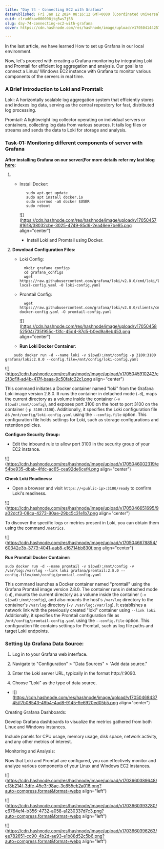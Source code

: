 ```yaml
---
title: "Day 74 - Connecting EC2 with Grafana"
datePublished: Fri Jan 12 2024 08:16:12 GMT+0000 (Coordinated Universal Time)
cuid: clrad6kav000008jtg5ws7j58
slug: day-74-connecting-ec2-with-grafana
cover: https://cdn.hashnode.com/res/hashnode/image/upload/v1705041442575/c42a3a6e-b18a-415e-a17a-d62b22d2da3b.jpeg

---
```


In the last article, we have learned How to set up Grafana in our local environment.

Now, let's proceed with creating a Grafana monitoring by integrating Loki and Promtail for efficient log aggregation and analysis. Our goal is to connect a Linux/ Windows EC2 instance with Grafana to monitor various components of the servers in real time.

### A Brief Introduction to Loki and Promtail:

Loki: A horizontally scalable log aggregation system that efficiently stores and indexes log data, serving as the central repository for fast, distributed log processing.

Promtail: A lightweight log collector operating on individual servers or containers, collecting log data from various sources. It tails log files or streams and sends the data to Loki for storage and analysis.

### Task-01: Monitoring different components of server with Grafana

**After installing Grafana on our server(For more details refer my last blog** [**here**](https://hashnode.com/post/clqlxaicv000c08l0din4fzp5):

1. * Install Docker:
        
        ```plaintext
           sudo apt-get update
           sudo apt install docker.io
           sudo usermod -aG docker $USER
           sudo reboot
        ```
        
        ![](https://cdn.hashnode.com/res/hashnode/image/upload/v1705045781618/38032cbe-3025-4749-85d6-2ea46ee7be95.png align="center")
        
        * Install Loki and Promtail using Docker.
            
2. **Download Configuration Files:**
    
    * Loki Config:
        
        ```plaintext
          mkdir grafana_configs
          cd grafana_configs
          wget https://raw.githubusercontent.com/grafana/loki/v2.8.0/cmd/loki/loki-local-config.yaml -O loki-config.yaml
        ```
        
    * Promtail Config:
        
        ```plaintext
          wget https://raw.githubusercontent.com/grafana/loki/v2.8.0/clients/cmd/promtail/promtail-docker-config.yaml -O promtail-config.yaml
        ```
        
        ![](https://cdn.hashnode.com/res/hashnode/image/upload/v1705045852504/735f955c-f3fc-45d4-87d5-b0ed9a8eb453.png align="center")
        
    * **Run Loki Docker Container:**
        

```plaintext
    sudo docker run -d --name loki -v $(pwd):/mnt/config -p 3100:3100 grafana/loki:2.8.0 --config.file=/mnt/config/loki-config.yaml
```

![](https://cdn.hashnode.com/res/hashnode/image/upload/v1705045910242/c2f3cf1f-ad4b-417f-baaa-9c50fafc32c1.png align="center")

This command initiates a Docker container named "loki" from the Grafana Loki image version 2.8.0. It runs the container in detached mode (`-d`), maps the current directory as a volume inside the container (`-v $(pwd):/mnt/config`), and exposes port 3100 on the host to port 3100 on the container (`-p 3100:3100`). Additionally, it specifies the Loki configuration file as `/mnt/config/loki-config.yaml` using the `--config.file` option. This configuration file holds settings for Loki, such as storage configurations and retention policies.

**Configure Security Group:**

* Edit the inbound rule to allow port 3100 in the security group of your EC2 instance.
    

![](https://cdn.hashnode.com/res/hashnode/image/upload/v1705046002319/e54be935-dbab-4fdc-ac65-cea92de6cef4.png align="center")

**Check Loki Readiness:**

* Open a browser and visit `https://<public-ip>:3100/ready` to confirm Loki's readiness.
    

![](https://cdn.hashnode.com/res/hashnode/image/upload/v1705046651695/9a02dcf3-08ca-4273-80ae-29bc5c31e1b7.png align="center")

To discover the specific logs or metrics present in Loki, you can obtain them using the command `/metrics`.

![](https://cdn.hashnode.com/res/hashnode/image/upload/v1705046678854/60342e3b-3773-4041-aab8-e16714bb830f.png align="center")

**Run Promtail Docker Container:**

```plaintext
sudo docker run -d --name promtail -v $(pwd):/mnt/config -v /var/log:/var/log --link loki grafana/promtail:2.8.0 --config.file=/mnt/config/promtail-config.yaml
```

This command launches a Docker container named "promtail" using the Grafana Promtail image version 2.8.0. The container runs in detached mode (`-d`), mounts the current directory as a volume inside the container (`-v $(pwd):/mnt/config`), and also mounts the host's `/var/log` directory to the container's `/var/log` directory (`-v /var/log:/var/log`). It establishes a network link with the previously created "loki" container using `--link loki`. Additionally, it specifies the Promtail configuration file as `/mnt/config/promtail-config.yaml` using the `--config.file` option. This configuration file contains settings for Promtail, such as log file paths and target Loki endpoints.

### Setting Up Grafana Data Source:

1. Log in to your Grafana web interface.
    
2. Navigate to "Configuration" &gt; "Data Sources" &gt; "Add data source."
    
3. Enter the Loki server URL, typically in the format http://:9090.
    
4. Choose "Loki" as the type of data source.
    

* ![](https://cdn.hashnode.com/res/hashnode/image/upload/v1705046843745/f7b08543-49b4-4ad8-9145-9e6920ed05b5.png align="center")
    

Creating Grafana Dashboards:

Develop Grafana dashboards to visualize the metrics gathered from both Linux and Windows instances.

Include panels for CPU usage, memory usage, disk space, network activity, and any other metrics of interest.

Monitoring and Analysis:

Now that Loki and Promtail are configured, you can effectively monitor and analyze various components of your Linux and Windows EC2 instances.

![](https://cdn.hashnode.com/res/hashnode/image/upload/v1703660389648/cf3b214f-3dfe-45e3-98ac-3c855eb2a016.png?auto=compress,format&format=webp align="left")

![](https://cdn.hashnode.com/res/hashnode/image/upload/v1703660393280/c6764ef4-b356-4732-a058-a1230337d7c3.png?auto=compress,format&format=webp align="left")

![](https://cdn.hashnode.com/res/hashnode/image/upload/v1703660396263/ee782651-cc90-4b2d-ae93-e1b88d52c5b6.png?auto=compress,format&format=webp align="left")